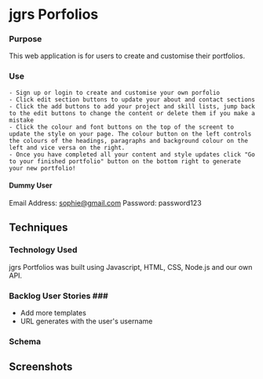 # jgrs Porfolios #

### Purpose ###

This web application is for users to create and customise their portfolios.

### Use ###

    - Sign up or login to create and customise your own porfolio
    - Click edit section buttons to update your about and contact sections
    - Click the add buttons to add your project and skill lists, jump back to the edit buttons to change the content or delete them if you make a mistake
    - Click the colour and font buttons on the top of the screent to update the style on your page. The colour button on the left controls the colours of the headings, paragraphs and background colour on the left and vice versa on the right. 
    - Once you have completed all your content and style updates click "Go to your finished portfolio" button on the bottom right to generate your new portfolio!

#### Dummy User ####

Email Address: sophie@gmail.com
Password: password123

## Techniques ##

### Technology Used ###
jgrs Portfolios was built using Javascript, HTML, CSS, Node.js and our own API.

### Backlog User Stories ### ##
 
- Add more templates
- URL generates with the user's username

### Schema ###


## Screenshots ##

